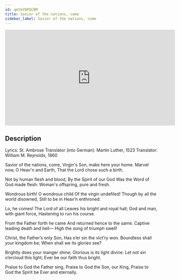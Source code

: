```yaml
---
id: qmtkV8PQCBM
title: Savior of the nations, come
sidebar_label: Savior of the nations, come
---
```


<iframe
  width="560"
  height="315"
  src="https://www.youtube.com/embed/qmtkV8PQCBM"
  title="YouTube video player"
  frameborder="0"
  allow="accelerometer; autoplay; clipboard-write; encrypted-media; gyroscope; picture-in-picture; web-share"
  referrerpolicy="strict-origin-when-cross-origin"
  allowfullscreen
></iframe>

## Description

Lyrics: St. Ambrose
Translator (into German): Martin Luther, 1523
Translator: William M. Reynolds, 1860

Savior of the nations, come,
Virgin's Son, make here your home.
Marvel now, O Heav'n and Earth,
That the Lord chose such a birth.

Not by human flesh and blood,
By the Spirit of our God
Was the Word of God made flesh:
Woman's offspring, pure and fresh.

Wondrous birth! O wondrous child
Of the virgin undefiled!
Though by all the world disowned,
Still to be in Heav’n enthroned.

Lo, he comes! The Lord of all
Leaves his bright and royal hall;
God and man, with giant force,
Hastening to run his course.

From the Father forth he came
And returned hence to the same.
Captive leading death and hell—
High the song of triumph swell!

Christ, the Father’s only Son,
Has o’er sin the vict’ry won.
Boundless shall your kingdom be;
When shall we its glories see?

Brightly does your manger shine;
Glorious is its light divine.
Let not sin o’ercloud this light;
Ever be our faith thus bright.

Praise to God the Father sing,
Praise to God the Son, our King,
Praise to God the Spirit be
Ever and eternally.
